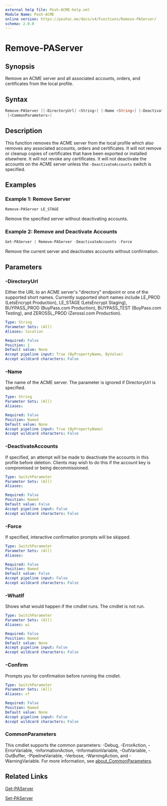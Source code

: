 ```yaml
---
external help file: Posh-ACME-help.xml
Module Name: Posh-ACME
online version: https://poshac.me/docs/v4/Functions/Remove-PAServer/
schema: 2.0.0
---
```


# Remove-PAServer

## Synopsis

Remove an ACME server and all associated accounts, orders, and certificates from the local profile.

## Syntax

```powershell
Remove-PAServer [[-DirectoryUrl] <String>] [-Name <String>] [-DeactivateAccounts] [-Force] [-WhatIf] [-Confirm]
 [<CommonParameters>]
```

## Description

This function removes the ACME server from the local profile which also removes any associated accounts, orders and certificates. It will not remove or cleanup copies of certificates that have been exported or installed elsewhere.
It will not revoke any certificates. It will not deactivate the accounts on the ACME server unless the `-DeactivateAccounts` switch is specified.

## Examples

### Example 1: Remove Server

```powershell
Remove-PAServer LE_STAGE
```

Remove the specified server without deactivating accounts.

### Example 2: Remove and Deactivate Accounts

```powershell
Get-PAServer | Remove-PAServer -DeactivateAccounts -Force
```

Remove the current server and deactivates accounts without confirmation.

## Parameters

### -DirectoryUrl
Either the URL to an ACME server's "directory" endpoint or one of the supported short names. Currently supported short names include LE_PROD (LetsEncrypt Production), LE_STAGE (LetsEncrypt Staging), BUYPASS_PROD (BuyPass.com Production), BUYPASS_TEST (BuyPass.com Testing), and ZEROSSL_PROD (Zerossl.com Production).

```yaml
Type: String
Parameter Sets: (All)
Aliases: location

Required: False
Position: 1
Default value: None
Accept pipeline input: True (ByPropertyName, ByValue)
Accept wildcard characters: False
```

### -Name
The name of the ACME server.
The parameter is ignored if DirectoryUrl is specified.

```yaml
Type: String
Parameter Sets: (All)
Aliases:

Required: False
Position: Named
Default value: None
Accept pipeline input: True (ByPropertyName)
Accept wildcard characters: False
```

### -DeactivateAccounts
If specified, an attempt will be made to deactivate the accounts in this profile before deletion.
Clients may wish to do this if the account key is compromised or being decommissioned.

```yaml
Type: SwitchParameter
Parameter Sets: (All)
Aliases:

Required: False
Position: Named
Default value: False
Accept pipeline input: False
Accept wildcard characters: False
```

### -Force
If specified, interactive confirmation prompts will be skipped.

```yaml
Type: SwitchParameter
Parameter Sets: (All)
Aliases:

Required: False
Position: Named
Default value: False
Accept pipeline input: False
Accept wildcard characters: False
```

### -WhatIf
Shows what would happen if the cmdlet runs.
The cmdlet is not run.

```yaml
Type: SwitchParameter
Parameter Sets: (All)
Aliases: wi

Required: False
Position: Named
Default value: None
Accept pipeline input: False
Accept wildcard characters: False
```

### -Confirm
Prompts you for confirmation before running the cmdlet.

```yaml
Type: SwitchParameter
Parameter Sets: (All)
Aliases: cf

Required: False
Position: Named
Default value: None
Accept pipeline input: False
Accept wildcard characters: False
```

### CommonParameters
This cmdlet supports the common parameters: -Debug, -ErrorAction, -ErrorVariable, -InformationAction, -InformationVariable, -OutVariable, -OutBuffer, -PipelineVariable, -Verbose, -WarningAction, and -WarningVariable. For more information, see [about_CommonParameters](http://go.microsoft.com/fwlink/?LinkID=113216).

## Related Links

[Get-PAServer](Get-PAServer.md)

[Set-PAServer](Set-PAServer.md)
